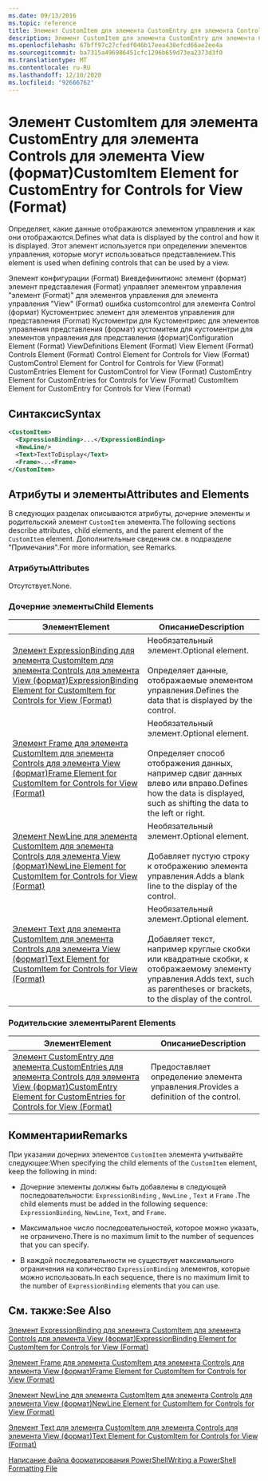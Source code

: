 ```yaml
---
ms.date: 09/13/2016
ms.topic: reference
title: Элемент CustomItem для элемента CustomEntry для элемента Controls для элемента View (формат)
description: Элемент CustomItem для элемента CustomEntry для элемента Controls для элемента View (формат)
ms.openlocfilehash: 67bff97c27cfedf046b17eea438efcd66ae2ee4a
ms.sourcegitcommit: ba7315a496986451cfc1296b659d73ea2373d3f0
ms.translationtype: MT
ms.contentlocale: ru-RU
ms.lasthandoff: 12/10/2020
ms.locfileid: "92666762"
---
```

# <a name="customitem-element-for-customentry-for-controls-for-view-format"></a><span data-ttu-id="1cf4a-103">Элемент CustomItem для элемента CustomEntry для элемента Controls для элемента View (формат)</span><span class="sxs-lookup"><span data-stu-id="1cf4a-103">CustomItem Element for CustomEntry for Controls for View (Format)</span></span>

<span data-ttu-id="1cf4a-104">Определяет, какие данные отображаются элементом управления и как они отображаются.</span><span class="sxs-lookup"><span data-stu-id="1cf4a-104">Defines what data is displayed by the control and how it is displayed.</span></span> <span data-ttu-id="1cf4a-105">Этот элемент используется при определении элементов управления, которые могут использоваться представлением.</span><span class="sxs-lookup"><span data-stu-id="1cf4a-105">This element is used when defining controls that can be used by a view.</span></span>

<span data-ttu-id="1cf4a-106">Элемент конфигурации (Format) Виевдефинитионс элемент (формат) элемент представления (Format) управляет элементом управления "элемент (Format)" для элементов управления для элемента управления "View" (Format) ошибка customcontrol для элемента Control (формат) Кустоментриес элемент для элементов управления для представления (Format) Кустоментри для Кустоментриес для элементов управления представления (формат) кустомитем для кустоментри для элементов управления для представления (формат)</span><span class="sxs-lookup"><span data-stu-id="1cf4a-106">Configuration Element (Format) ViewDefinitions Element (Format) View Element (Format) Controls Element (Format) Control Element for Controls for View (Format) CustomControl Element for Control for Controls for View (Format) CustomEntries Element for CustomControl for View (Format) CustomEntry Element for CustomEntries for Controls for View (Format) CustomItem Element for CustomEntry for Controls for View (Format)</span></span>

## <a name="syntax"></a><span data-ttu-id="1cf4a-107">Синтаксис</span><span class="sxs-lookup"><span data-stu-id="1cf4a-107">Syntax</span></span>

```xml
<CustomItem>
  <ExpressionBinding>...</ExpressionBinding>
  <NewLine/>
  <Text>TextToDisplay</Text>
  <Frame>...<Frame>
</CustomItem>
```

## <a name="attributes-and-elements"></a><span data-ttu-id="1cf4a-108">Атрибуты и элементы</span><span class="sxs-lookup"><span data-stu-id="1cf4a-108">Attributes and Elements</span></span>

<span data-ttu-id="1cf4a-109">В следующих разделах описываются атрибуты, дочерние элементы и родительский элемент `CustomItem` элемента.</span><span class="sxs-lookup"><span data-stu-id="1cf4a-109">The following sections describe attributes, child elements, and the parent element of the `CustomItem` element.</span></span> <span data-ttu-id="1cf4a-110">Дополнительные сведения см. в подразделе "Примечания".</span><span class="sxs-lookup"><span data-stu-id="1cf4a-110">For more information, see Remarks.</span></span>

### <a name="attributes"></a><span data-ttu-id="1cf4a-111">Атрибуты</span><span class="sxs-lookup"><span data-stu-id="1cf4a-111">Attributes</span></span>

<span data-ttu-id="1cf4a-112">Отсутствует.</span><span class="sxs-lookup"><span data-stu-id="1cf4a-112">None.</span></span>

### <a name="child-elements"></a><span data-ttu-id="1cf4a-113">Дочерние элементы</span><span class="sxs-lookup"><span data-stu-id="1cf4a-113">Child Elements</span></span>

|<span data-ttu-id="1cf4a-114">Элемент</span><span class="sxs-lookup"><span data-stu-id="1cf4a-114">Element</span></span>|<span data-ttu-id="1cf4a-115">Описание</span><span class="sxs-lookup"><span data-stu-id="1cf4a-115">Description</span></span>|
|-------------|-----------------|
|[<span data-ttu-id="1cf4a-116">Элемент ExpressionBinding для элемента CustomItem для элемента Controls для элемента View (формат)</span><span class="sxs-lookup"><span data-stu-id="1cf4a-116">ExpressionBinding Element for CustomItem for Controls for View (Format)</span></span>](./expressionbinding-element-for-customitem-for-controls-for-view-format.md)|<span data-ttu-id="1cf4a-117">Необязательный элемент.</span><span class="sxs-lookup"><span data-stu-id="1cf4a-117">Optional element.</span></span><br /><br /> <span data-ttu-id="1cf4a-118">Определяет данные, отображаемые элементом управления.</span><span class="sxs-lookup"><span data-stu-id="1cf4a-118">Defines the data that is displayed by the control.</span></span>|
|[<span data-ttu-id="1cf4a-119">Элемент Frame для элемента CustomItem для элемента Controls для элемента View (формат)</span><span class="sxs-lookup"><span data-stu-id="1cf4a-119">Frame Element for CustomItem for Controls for View (Format)</span></span>](./frame-element-for-customitem-for-controls-for-view-format.md)|<span data-ttu-id="1cf4a-120">Необязательный элемент.</span><span class="sxs-lookup"><span data-stu-id="1cf4a-120">Optional element.</span></span><br /><br /> <span data-ttu-id="1cf4a-121">Определяет способ отображения данных, например сдвиг данных влево или вправо.</span><span class="sxs-lookup"><span data-stu-id="1cf4a-121">Defines how the data is displayed, such as shifting the data to the left or right.</span></span>|
|[<span data-ttu-id="1cf4a-122">Элемент NewLine для элемента CustomItem для элемента Controls для элемента View (формат)</span><span class="sxs-lookup"><span data-stu-id="1cf4a-122">NewLine Element for CustomItem for Controls for View (Format)</span></span>](./newline-element-for-customitem-for-controls-for-view-format.md)|<span data-ttu-id="1cf4a-123">Необязательный элемент.</span><span class="sxs-lookup"><span data-stu-id="1cf4a-123">Optional element.</span></span><br /><br /> <span data-ttu-id="1cf4a-124">Добавляет пустую строку к отображению элемента управления.</span><span class="sxs-lookup"><span data-stu-id="1cf4a-124">Adds a blank line to the display of the control.</span></span>|
|[<span data-ttu-id="1cf4a-125">Элемент Text для элемента CustomItem для элемента Controls для элемента View (формат)</span><span class="sxs-lookup"><span data-stu-id="1cf4a-125">Text Element for CustomItem for Controls for View (Format)</span></span>](./text-element-for-customitem-for-controls-for-view-format.md)|<span data-ttu-id="1cf4a-126">Необязательный элемент.</span><span class="sxs-lookup"><span data-stu-id="1cf4a-126">Optional element.</span></span><br /><br /> <span data-ttu-id="1cf4a-127">Добавляет текст, например круглые скобки или квадратные скобки, к отображаемому элементу управления.</span><span class="sxs-lookup"><span data-stu-id="1cf4a-127">Adds text, such as parentheses or brackets, to the display of the control.</span></span>|

### <a name="parent-elements"></a><span data-ttu-id="1cf4a-128">Родительские элементы</span><span class="sxs-lookup"><span data-stu-id="1cf4a-128">Parent Elements</span></span>

|<span data-ttu-id="1cf4a-129">Элемент</span><span class="sxs-lookup"><span data-stu-id="1cf4a-129">Element</span></span>|<span data-ttu-id="1cf4a-130">Описание</span><span class="sxs-lookup"><span data-stu-id="1cf4a-130">Description</span></span>|
|-------------|-----------------|
|[<span data-ttu-id="1cf4a-131">Элемент CustomEntry для элемента CustomEntries для элемента Controls для элемента View (формат)</span><span class="sxs-lookup"><span data-stu-id="1cf4a-131">CustomEntry Element for CustomEntries for Controls for View (Format)</span></span>](./customentry-element-for-customentries-for-controls-for-view-format.md)|<span data-ttu-id="1cf4a-132">Предоставляет определение элемента управления.</span><span class="sxs-lookup"><span data-stu-id="1cf4a-132">Provides a definition of the control.</span></span>|

## <a name="remarks"></a><span data-ttu-id="1cf4a-133">Комментарии</span><span class="sxs-lookup"><span data-stu-id="1cf4a-133">Remarks</span></span>

<span data-ttu-id="1cf4a-134">При указании дочерних элементов `CustomItem` элемента учитывайте следующее:</span><span class="sxs-lookup"><span data-stu-id="1cf4a-134">When specifying the child elements of the `CustomItem` element, keep the following in mind:</span></span>

- <span data-ttu-id="1cf4a-135">Дочерние элементы должны быть добавлены в следующей последовательности: `ExpressionBinding` , `NewLine` , `Text` и `Frame` .</span><span class="sxs-lookup"><span data-stu-id="1cf4a-135">The child elements must be added in the following sequence: `ExpressionBinding`, `NewLine`, `Text`, and `Frame`.</span></span>

- <span data-ttu-id="1cf4a-136">Максимальное число последовательностей, которое можно указать, не ограничено.</span><span class="sxs-lookup"><span data-stu-id="1cf4a-136">There is no maximum limit to the number of sequences that you can specify.</span></span>

- <span data-ttu-id="1cf4a-137">В каждой последовательности не существует максимального ограничения на количество `ExpressionBinding` элементов, которые можно использовать.</span><span class="sxs-lookup"><span data-stu-id="1cf4a-137">In each sequence, there is no maximum limit to the number of `ExpressionBinding` elements that you can use.</span></span>

## <a name="see-also"></a><span data-ttu-id="1cf4a-138">См. также:</span><span class="sxs-lookup"><span data-stu-id="1cf4a-138">See Also</span></span>

[<span data-ttu-id="1cf4a-139">Элемент ExpressionBinding для элемента CustomItem для элемента Controls для элемента View (формат)</span><span class="sxs-lookup"><span data-stu-id="1cf4a-139">ExpressionBinding Element for CustomItem for Controls for View (Format)</span></span>](./expressionbinding-element-for-customitem-for-controls-for-view-format.md)

[<span data-ttu-id="1cf4a-140">Элемент Frame для элемента CustomItem для элемента Controls для элемента View (формат)</span><span class="sxs-lookup"><span data-stu-id="1cf4a-140">Frame Element for CustomItem for Controls for View (Format)</span></span>](./frame-element-for-customitem-for-controls-for-view-format.md)

[<span data-ttu-id="1cf4a-141">Элемент NewLine для элемента CustomItem для элемента Controls для элемента View (формат)</span><span class="sxs-lookup"><span data-stu-id="1cf4a-141">NewLine Element for CustomItem for Controls for View (Format)</span></span>](./newline-element-for-customitem-for-controls-for-view-format.md)

[<span data-ttu-id="1cf4a-142">Элемент Text для элемента CustomItem для элемента Controls для элемента View (формат)</span><span class="sxs-lookup"><span data-stu-id="1cf4a-142">Text Element for CustomItem for Controls for View (Format)</span></span>](./text-element-for-customitem-for-controls-for-view-format.md)

[<span data-ttu-id="1cf4a-143">Написание файла форматирования PowerShell</span><span class="sxs-lookup"><span data-stu-id="1cf4a-143">Writing a PowerShell Formatting File</span></span>](./writing-a-powershell-formatting-file.md)
